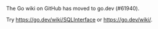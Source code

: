 The Go wiki on GitHub has moved to go.dev (#61940).

Try <https://go.dev/wiki/SQLInterface> or <https://go.dev/wiki/>.

